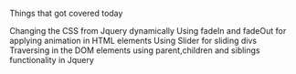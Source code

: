 Things that got covered today


Changing the CSS from Jquery dynamically
Using fadeIn and fadeOut for applying animation in HTML elements
Using Slider for sliding divs
Traversing in the DOM elements using parent,children and siblings functionality in Jquery



